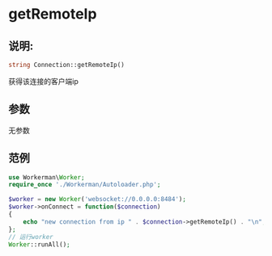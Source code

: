 # getRemoteIp
## 说明:
```php
string Connection::getRemoteIp()
```

获得该连接的客户端ip

## 参数

无参数


## 范例

```php
use Workerman\Worker;
require_once './Workerman/Autoloader.php';

$worker = new Worker('websocket://0.0.0.0:8484');
$worker->onConnect = function($connection)
{
    echo "new connection from ip " . $connection->getRemoteIp() . "\n";
};
// 运行worker
Worker::runAll();
```
